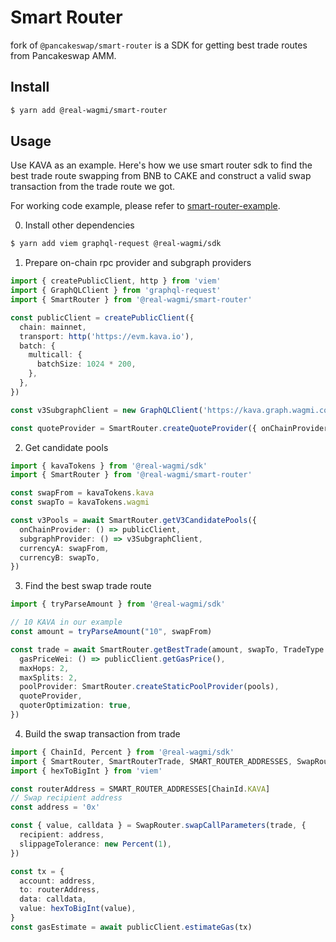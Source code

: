 # Smart Router

fork of `@pancakeswap/smart-router` is a SDK for getting best trade routes from Pancakeswap AMM.

## Install

```bash
$ yarn add @real-wagmi/smart-router
```

## Usage

Use KAVA as an example. Here's how we use smart router sdk to find the best trade route swapping from BNB to CAKE and construct a valid swap transaction from the trade route we got.

For working code example, please refer to [smart-router-example](https://github.com/pancakeswap/smart-router-example).

0. Install other dependencies

```bash
$ yarn add viem graphql-request @real-wagmi/sdk
```

1. Prepare on-chain rpc provider and subgraph providers

```typescript
import { createPublicClient, http } from 'viem'
import { GraphQLClient } from 'graphql-request'
import { SmartRouter } from '@real-wagmi/smart-router'

const publicClient = createPublicClient({
  chain: mainnet,
  transport: http('https://evm.kava.io'),
  batch: {
    multicall: {
      batchSize: 1024 * 200,
    },
  },
})

const v3SubgraphClient = new GraphQLClient('https://kava.graph.wagmi.com/subgraphs/name/v3')

const quoteProvider = SmartRouter.createQuoteProvider({ onChainProvider: () => publicClient })
```

2. Get candidate pools

```typescript
import { kavaTokens } from '@real-wagmi/sdk'
import { SmartRouter } from '@real-wagmi/smart-router'

const swapFrom = kavaTokens.kava
const swapTo = kavaTokens.wagmi

const v3Pools = await SmartRouter.getV3CandidatePools({
  onChainProvider: () => publicClient,
  subgraphProvider: () => v3SubgraphClient,
  currencyA: swapFrom,
  currencyB: swapTo,
})
```

3. Find the best swap trade route

```typescript
import { tryParseAmount } from '@real-wagmi/sdk'

// 10 KAVA in our example
const amount = tryParseAmount("10", swapFrom)

const trade = await SmartRouter.getBestTrade(amount, swapTo, TradeType.EXACT_INPUT, {
  gasPriceWei: () => publicClient.getGasPrice(),
  maxHops: 2,
  maxSplits: 2,
  poolProvider: SmartRouter.createStaticPoolProvider(pools),
  quoteProvider,
  quoterOptimization: true,
})
```

4. Build the swap transaction from trade

```typescript
import { ChainId, Percent } from '@real-wagmi/sdk'
import { SmartRouter, SmartRouterTrade, SMART_ROUTER_ADDRESSES, SwapRouter } from '@real-wagmi/smart-router'
import { hexToBigInt } from 'viem'

const routerAddress = SMART_ROUTER_ADDRESSES[ChainId.KAVA]
// Swap recipient address
const address = '0x'

const { value, calldata } = SwapRouter.swapCallParameters(trade, {
  recipient: address,
  slippageTolerance: new Percent(1),
})

const tx = {
  account: address,
  to: routerAddress,
  data: calldata,
  value: hexToBigInt(value),
}
const gasEstimate = await publicClient.estimateGas(tx)
```
